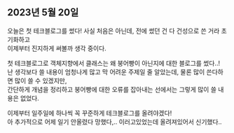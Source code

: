 ## **2023년 5월 20일**

오늘은 첫 테크블로그를 썼다! 사실 처음은 아닌데, 전에 썼던 건 다 건성으로 쓴 거라 초기화하고  
이제부터 진지하게 써볼까 생각 중이다.

첫 테크블로그로 객체지향에서 클래스는 왜 붕어빵이 아닌지에 대한 블로그를 썼다..!  
난 생각보다 쓸 내용이 엄청나게 많고 막 어려운 주제일 줄 알았는데, 물론 많이 쓴다하면 많이 쓸 수 있겠지만,  
간단하게 개념을 정리하고 붕어빵에 대한 오류를 잡아내는 선에서는 그렇게 많이 쓸 내용은 없었다.

이제부터 일주일에 하나씩 꼭 꾸준하게 테크블로그를 올려야겠다!  
아 추가적으로 어제 일기 안올렸다 망했다,.. 이러고있었는데 올려져있어서 신기했다..
